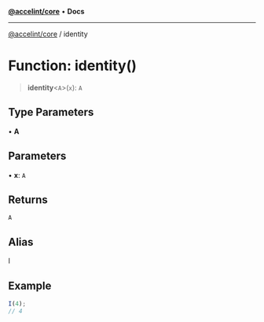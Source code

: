 [**@accelint/core**](../README.md) • **Docs**

***

[@accelint/core](../README.md) / identity

# Function: identity()

> **identity**\<`A`\>(`x`): `A`

## Type Parameters

• **A**

## Parameters

• **x**: `A`

## Returns

`A`

## Alias

I

## Example

```ts
I(4);
// 4
```
